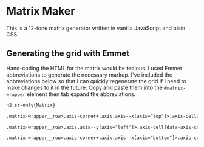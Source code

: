 # Matrix Maker

This is a 12-tone matrix generator written in vanilla JavaScript and plain CSS.

## Generating the grid with Emmet

Hand-coding the HTML for the matrix would be tedious. I used Emmet abbreviations to generate the necessary markup. I've included the abbreviations below so that I can quickly regenerate the grid if I need to make changes to it in the future. Copy and paste them into the `#matrix-wrapper` element then tab expand the abbreviations.

```txt
h2.sr-only{Matrix}

.matrix-wrapper__row>.axis-corner+.axis.axis--x[axis="top"]>.axis-cell[data-axis-cell="$@0"]*12^.axis-corner

.matrix-wrapper__row>.axis.axis--y[axis="left"]>.axis-cell[data-axis-cell="$@0"]*12^.matrix#matrix>(.matrix-row[data-matrix-row="$@0"]*12>.matrix-cell[data-matrix-cell-column="$@0"]*12)^.axis.axis--y[axis="right"]>.axis-cell[data-axis-cell="$@0"]*12

.matrix-wrapper__row>.axis-corner+.axis.axis--x[axis="bottom"]>.axis-cell[data-axis-cell="$@0"]*12^.axis-corner
```
